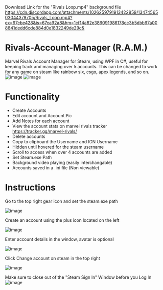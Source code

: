 Download Link for the "Rivals Loop.mp4" background file
https://cdn.discordapp.com/attachments/1026259791913422859/1347456503044378705/Rivals_Loop.mp4?ex=67cbe428&is=67ca92a8&hm=1cf14a82e386091986178cc3b5dbb67a008841dedd6cde884d0e1832249de29c&

# Rivals-Account-Manager (R.A.M.)
Marvel Rivals Account Manager for Steam, using WPF in C#, useful for keeping track and managing over 5 accounts. This can be changed to work for any game on steam like rainbow six, csgo, apex legends, and so on.
![image](https://github.com/user-attachments/assets/5aa2abe1-8893-48ff-a543-5ba630d92d49)
![image](https://github.com/user-attachments/assets/df49571a-6301-4576-83fc-99105e02b25b)



# Functionality
- Create Accounts
- Edit account and Account Pic
- Add Notes for each account
- View the account stats on marvel rivals tracker https://tracker.gg/marvel-rivals/
- Delete accounts
- Copy to clipboard the Username and IGN Username
- Hidden until hovered for the steam username
- Scroll to access when over 4 accounts are added
- Set Steam.exe Path
- Background video playing (easily interchangable)
- Accounts saved in a .ini file (Non viewable)

# Instructions
Go to the top right gear icon and set the steam.exe path

![image](https://github.com/user-attachments/assets/58b91505-8e4e-465b-8d5e-4245b870871c)

Create an account using the plus icon located on the left

![image](https://github.com/user-attachments/assets/14115223-e68b-492a-87a3-bb48d4b8f24c)

Enter account details in the window, avatar is optional

![image](https://github.com/user-attachments/assets/bfe3fc3b-8523-4995-bd30-40e5432ed66d)

Click Change account on steam in the top right

![image](https://github.com/user-attachments/assets/3c2262c4-cf80-42b3-9618-d18aba191d6a)

Make sure to close out of the "Steam Sign In" Window before you Log In
![image](https://github.com/user-attachments/assets/484f507d-fd12-4093-9af9-7e9e3c5475f0)

